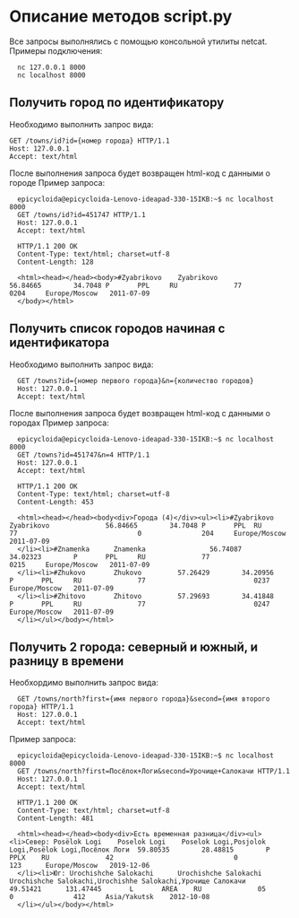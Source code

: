 # Описание методов script.py

Все запросы выполнялись с помощью консольной утилиты netcat. Примеры подключения:
```
  nc 127.0.0.1 8000
  nc localhost 8000
```
## Получить город по идентификатору
Необходимо выполнить запрос вида:
```
GET /towns/id?id={номер города} HTTP/1.1
Host: 127.0.0.1
Accept: text/html
```
После выполнения запроса будет возвращен html-код с данными о городе
Пример запроса:
```
  epicycloida@epicycloida-Lenovo-ideapad-330-15IKB:~$ nc localhost 8000
  GET /towns/id?id=451747 HTTP/1.1
  Host: 127.0.0.1
  Accept: text/html

  HTTP/1.1 200 OK
  Content-Type: text/html; charset=utf-8
  Content-Length: 128

  <html><head></head><body>#Zyabrikovo    Zyabrikovo              56.84665        34.7048 P       PPL     RU              77           0204     Europe/Moscow   2011-07-09
  </body></html>
```
## Получить список городов начиная с идентификатора
Необходимо выполнить запрос вида:
```
  GET /towns?id={номер первого города}&n={количество городов}
  Host: 127.0.0.1
  Accept: text/html
```
После выполнения запроса будет возвращен html-код с данными о городах
Пример запроса:
```
  epicycloida@epicycloida-Lenovo-ideapad-330-15IKB:~$ nc localhost 8000
  GET /towns?id=451747&n=4 HTTP/1.1
  Host: 127.0.0.1
  Accept: text/html

  HTTP/1.1 200 OK
  Content-Type: text/html; charset=utf-8
  Content-Length: 453

  <html><head></head><body<div>Города (4)</div><ul><li>#Zyabrikovo        Zyabrikovo              56.84665        34.7048 P       PPL  RU               77                              0               204     Europe/Moscow   2011-07-09
  </li><li>#Znamenka      Znamenka                56.74087        34.02323        P       PPL     RU              77                   0215     Europe/Moscow   2011-07-09
  </li><li>#Zhukovo       Zhukovo         57.26429        34.20956        P       PPL     RU              77                           0237     Europe/Moscow   2011-07-09
  </li><li>#Zhitovo       Zhitovo         57.29693        34.41848        P       PPL     RU              77                           0247     Europe/Moscow   2011-07-09
  </li></ul></body></html>
```
## Получить 2 города: северный и южный, и разницу в времени
Необхордимо выполнить запрос вида:
```
  GET /towns/north?first={имя первого города}&second={имя второго города} HTTP/1.1
  Host: 127.0.0.1
  Accept: text/html
```
Пример запроса:
```
  epicycloida@epicycloida-Lenovo-ideapad-330-15IKB:~$ nc localhost 8000
  GET /towns/north?first=Посёлок+Логи&second=Урочище+Салокачи HTTP/1.1
  Host: 127.0.0.1
  Accept: text/html

  HTTP/1.1 200 OK
  Content-Type: text/html; charset=utf-8
  Content-Length: 481

  <html><head></head><body<div>Есть временная разница</div><ul><li>Север: Posëlok Logi    Poselok Logi    Poselok Logi,Posjolok Logi,Posëlok Logi,Посёлок Логи  59.80535        28.48815        P       PPLX    RU              42                              0            123      Europe/Moscow   2019-12-06
  </li><li>Юг: Urochishche Salokachi      Urochishche Salokachi   Urochishche Salokachi,Urochishhe Salokachi,Урочище Салокачи     49.51421      131.47445       L       AREA    RU              05                              0               412     Asia/Yakutsk    2012-10-08
  </li></ul></body></html>
```
